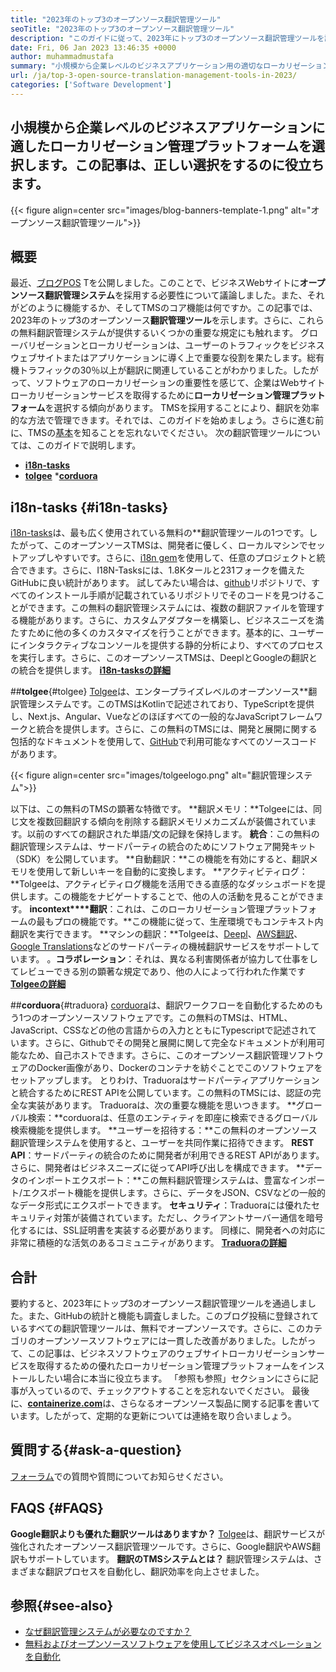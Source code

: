 ```yaml
---
title: "2023年のトップ3のオープンソース翻訳管理ツール" 
seoTitle: "2023年のトップ3のオープンソース翻訳管理ツール" 
description: "このガイドに従って、2023年にトップ3のオープンソース翻訳管理ツールを調べます。3つのTMはすべて無料で、ローカリゼーションを管理するための豊富な機能を提供します。" 
date: Fri, 06 Jan 2023 13:46:35 +0000
author: muhammadmustafa
summary: "小規模から企業レベルのビジネスアプリケーション用の適切なローカリゼーション管理プラットフォームを選択します。この記事は、正しい選択をするのに役立ちます。" 
url: /ja/top-3-open-source-translation-management-tools-in-2023/
categories: ['Software Development']
---
```


## 小規模から企業レベルのビジネスアプリケーションに適したローカリゼーション管理プラットフォームを選択します。この記事は、正しい選択をするのに役立ちます。

{{< figure align=center src="images/blog-banners-template-1.png" alt="オープンソース翻訳管理ツール">}}


## 概要
最近、[ブログPOS][1] Tを公開しました。このことで、ビジネスWebサイトに**オープンソース翻訳管理システム**を採用する必要性について議論しました。また、それがどのように機能するか、そしてTMSのコア機能は何ですか。この記事では、2023年のトップ3のオープンソース**翻訳管理ツール**を示します。さらに、これらの無料翻訳管理システムが提供するいくつかの重要な規定にも触れます。
グローバリゼーションとローカリゼーションは、ユーザーのトラフィックをビジネスウェブサイトまたはアプリケーションに導く上で重要な役割を果たします。総有機トラフィックの30％以上が翻訳に関連していることがわかりました。したがって、ソフトウェアのローカリゼーションの重要性を感じて、企業はWebサイトローカリゼーションサービスを取得するために**ローカリゼーション管理プラットフォーム**を選択する傾向があります。 TMSを採用することにより、翻訳を効率的な方法で管理できます。それでは、このガイドを始めましょう。さらに進む前に、TMSの[基本][1]を知ることを忘れないでください。
次の翻訳管理ツールについては、このガイドで説明します。
* [**i18n-tasks**][2]
* [**tolgee**][3]
***[corduora][4]**

## i18n-tasks {#i18n-tasks}
[i18n-tasks][5]は、最も広く使用されている無料の**翻訳管理ツールの1つです。したがって、このオープンソースTMSは、開発者に優しく、ローカルマシンでセットアップしやすいです。さらに、[i18n gem][6]を使用して、任意のプロジェクトと統合できます。さらに、I18N-Tasksには、1.8Kタールと231フォークを備えたGitHubに良い統計があります。
試してみたい場合は、[github][7]リポジトリで、すべてのインストール手順が記載されているリポジトリでそのコードを見つけることができます。この無料の翻訳管理システムには、複数の翻訳ファイルを管理する機能があります。さらに、カスタムアダプターを構築し、ビジネスニーズを満たすために他の多くのカスタマイズを行うことができます。基本的に、ユーザーにインタラクティブなコンソールを提供する静的分析により、すべてのプロセスを実行します。さらに、このオープンソースTMSは、DeeplとGoogleの翻訳との統合を提供します。
**[i18n-tasksの詳細][5]**

##**tolgee**{#tolgee}
[Tolgee][8]は、エンタープライズレベルのオープンソース**翻訳管理システムです。このTMSはKotlinで記述されており、TypeScriptを提供し、Next.js、Angular、Vueなどのほぼすべての一般的なJavaScriptフレームワークと統合を提供します。さらに、この無料のTMSには、開発と展開に関する包括的なドキュメントを使用して、[GitHub][9]で利用可能なすべてのソースコードがあります。

{{< figure align=center src="images/tolgeelogo.png" alt="翻訳管理システム">}}

以下は、この無料のTMSの顕著な特徴です。
**翻訳メモリ：**Tolgeeには、同じ文を複数回翻訳する傾向を削除する翻訳メモリメカニズムが装備されています。以前のすべての翻訳された単語/文の記録を保持します。
**統合**：この無料の翻訳管理システムは、サードパーティの統合のためにソフトウェア開発キット（SDK）を公開しています。
**自動翻訳：**この機能を有効にすると、翻訳メモリを使用して新しいキーを自動的に変換します。
**アクティビティログ：**Tolgeeは、アクティビティログ機能を活用できる直感的なダッシュボードを提供します。この機能をナビゲートすることで、他の人の活動を見ることができます。
**incontext****翻訳**：これは、このローカリゼーション管理プラットフォームの最もプロの機能です。**この機能に従って、生産環境でもコンテキスト内翻訳を実行できます。
**マシンの翻訳：**Tolgeeは、[Deepl][10]、[AWS翻訳][11]、[Google Translations][12]などのサードパーティの機械翻訳サービスをサポートしています。
。**コラボレーション**：それは、異なる利害関係者が協力して仕事をしてレビューできる別の顕著な規定であり、他の人によって行われた作業です
[**Tolgeeの詳細**][8]

##**corduora**{#traduora}
[corduora][13]は、翻訳ワークフローを自動化するためのもう1つのオープンソースソフトウェアです。この無料のTMSは、HTML、JavaScript、CSSなどの他の言語からの入力とともにTypescriptで記述されています。さらに、Githubでその開発と展開に関して完全なドキュメントが利用可能なため、自己ホストできます。さらに、このオープンソース翻訳管理ソフトウェアのDocker画像があり、Dockerのコンテナを紡ぐことでこのソフトウェアをセットアップします。
とりわけ、Traduoraはサードパーティアプリケーションと統合するためにREST APIを公開しています。この無料のTMSには、認証の完全な実装があります。
Traduoraは、次の重要な機能を思いつきます。
**グローバル検索：**corduoraは、任意のエンティティを即座に検索できるグローバル検索機能を提供します。
**ユーザーを招待する：**この無料のオープンソース翻訳管理システムを使用すると、ユーザーを共同作業に招待できます。
**REST API**：サードパーティの統合のために開発者が利用できるREST APIがあります。さらに、開発者はビジネスニーズに従ってAPI呼び出しを構成できます。
**データのインポートエクスポート：**この無料翻訳管理システムは、豊富なインポート/エクスポート機能を提供します。さらに、データをJSON、CSVなどの一般的なデータ形式にエクスポートできます。
**セキュリティ**：Traduoraには優れたセキュリティ対策が装備されています。ただし、クライアントサーバー通信を暗号化するには、SSL証明書を実装する必要があります。
同様に、開発者への対応に非常に積極的な活気のあるコミュニティがあります。
**[Traduoraの詳細][13]**

## 合計
要約すると、2023年にトップ3のオープンソース翻訳管理ツールを通過しました。また、GitHubの統計と機能も調査しました。このブログ投稿に登録されているすべての翻訳管理ツールは、無料でオープンソースです。さらに、このカテゴリのオープンソースソフトウェアには一貫した改善がありました。したがって、この記事は、ビジネスソフトウェアのウェブサイトローカリゼーションサービスを取得するための優れたローカリゼーション管理プラットフォームをインストールしたい場合に本当に役立ちます。 「参照も参照」セクションにさらに記事が入っているので、チェックアウトすることを忘れないでください。
最後に、[**containerize.com**][14]は、さらなるオープンソース製品に関する記事を書いています。したがって、定期的な更新については連絡を取り合いましょう。

## 質問する{#ask-a-question}
[フォーラム][15]での質問や質問についてお知らせください。

## FAQS {#FAQS}
**Google翻訳よりも優れた翻訳ツールはありますか？**
[Tolgee][8]は、翻訳サービスが強化されたオープンソース翻訳管理ツールです。さらに、Google翻訳やAWS翻訳もサポートしています。
**翻訳のTMSシステムとは？**
翻訳管理システムは、さまざまな翻訳プロセスを自動化し、翻訳効率を向上させました。

## 参照{#see-also}
  * [なぜ翻訳管理システムが必要なのですか？][1]
  * [無料およびオープンソースソフトウェアを使用してビジネスオペレーションを自動化][16]

  
[1]: https://blog.containerize.com/software-development/why-do-you-need-a-translation-management-system/
[2]: #i18n-tasks
[3]: #Tolgee
[4]: #Traduora
[5]: https://glebm.github.io/i18n-tasks/
[6]: https://github.com/svenfuchs/i18n
[7]: https://github.com/glebm/i18n-tasks
[8]: https://tolgee.io/
[9]: https://github.com/tolgee/tolgee-platform
[10]: https://www.deepl.com/en/translator
[11]: https://aws.amazon.com/translate/
[12]: https://translate.google.com/
[13]: https://traduora.co/
[14]: https://www.containerize.com/
[15]: https://forum.containerize.com/
[16]: https://blog.containerize.com/blogging/automate-business-operations-using-open-source-software/
